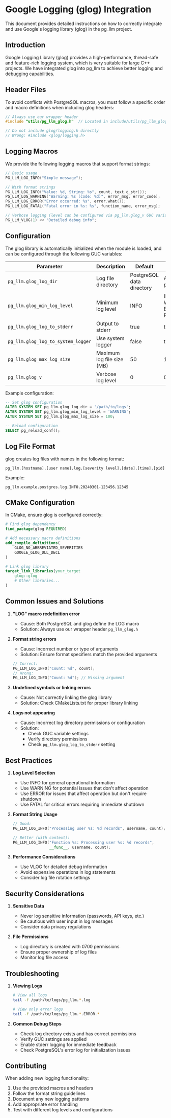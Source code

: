 # Google Logging (glog) Integration

This document provides detailed instructions on how to correctly integrate and use Google's logging library (glog) in the pg_llm project.

## Introduction

Google Logging Library (glog) provides a high-performance, thread-safe and feature-rich logging system, which is very suitable for large C++ projects. We have integrated glog into pg_llm to achieve better logging and debugging capabilities.

## Header Files

To avoid conflicts with PostgreSQL macros, you must follow a specific order and macro definitions when including glog headers:

```cpp
// Always use our wrapper header
#include "utils/pg_llm_glog.h"  // Located in include/utils/pg_llm_glog.h

// Do not include glog/logging.h directly
// Wrong: #include <glog/logging.h>
```

## Logging Macros

We provide the following logging macros that support format strings:

```cpp
// Basic usage
PG_LLM_LOG_INFO("Simple message");

// With format strings
PG_LLM_LOG_INFO("Value: %d, String: %s", count, text.c_str());
PG_LLM_LOG_WARNING("Warning: %s (code: %d)", error_msg, error_code);
PG_LLM_LOG_ERROR("Error occurred: %s", error.what());
PG_LLM_LOG_FATAL("Fatal error in %s: %s", function_name, error_msg);

// Verbose logging (level can be configured via pg_llm.glog_v GUC variable)
PG_LLM_VLOG(1) << "Detailed debug info";
```

## Configuration

The glog library is automatically initialized when the module is loaded, and can be configured through the following GUC variables:

| Parameter | Description | Default | Range |
|-----------|-------------|---------|--------|
| `pg_llm.glog_log_dir` | Log file directory | PostgreSQL data directory | Any valid path |
| `pg_llm.glog_min_log_level` | Minimum log level | INFO | INFO, WARNING, ERROR, FATAL |
| `pg_llm.glog_log_to_stderr` | Output to stderr | true | true/false |
| `pg_llm.glog_log_to_system_logger` | Use system logger | false | true/false |
| `pg_llm.glog_max_log_size` | Maximum log file size (MB) | 50 | 1-1000 |
| `pg_llm.glog_v` | Verbose log level | 0 | 0-9 |

Example configuration:

```sql
-- Set glog configuration
ALTER SYSTEM SET pg_llm.glog_log_dir = '/path/to/logs';
ALTER SYSTEM SET pg_llm.glog_min_log_level = 'WARNING';
ALTER SYSTEM SET pg_llm.glog_max_log_size = 100;

-- Reload configuration
SELECT pg_reload_conf();
```

## Log File Format

glog creates log files with names in the following format:

```
pg_llm.[hostname].[user name].log.[severity level].[date].[time].[pid]
```

Example:
```
pg_llm.example.postgres.log.INFO.20240301-123456.12345
```

## CMake Configuration

In CMake, ensure glog is configured correctly:

```cmake
# Find glog dependency
find_package(glog REQUIRED)

# Add necessary macro definitions
add_compile_definitions(
    GLOG_NO_ABBREVIATED_SEVERITIES
    GOOGLE_GLOG_DLL_DECL
)

# Link glog library
target_link_libraries(your_target 
    glog::glog
    # Other libraries...
)
```

## Common Issues and Solutions

1. **"LOG" macro redefinition error**
   - Cause: Both PostgreSQL and glog define the LOG macro
   - Solution: Always use our wrapper header `pg_llm_glog.h`

2. **Format string errors**
   - Cause: Incorrect number or type of arguments
   - Solution: Ensure format specifiers match the provided arguments
   ```cpp
   // Correct:
   PG_LLM_LOG_INFO("Count: %d", count);
   // Wrong:
   PG_LLM_LOG_INFO("Count: %d"); // Missing argument
   ```

3. **Undefined symbols or linking errors**
   - Cause: Not correctly linking the glog library
   - Solution: Check CMakeLists.txt for proper library linking

4. **Logs not appearing**
   - Cause: Incorrect log directory permissions or configuration
   - Solution: 
     - Check GUC variable settings
     - Verify directory permissions
     - Check `pg_llm.glog_log_to_stderr` setting

## Best Practices

1. **Log Level Selection**
   - Use INFO for general operational information
   - Use WARNING for potential issues that don't affect operation
   - Use ERROR for issues that affect operation but don't require shutdown
   - Use FATAL for critical errors requiring immediate shutdown

2. **Format String Usage**
   ```cpp
   // Good:
   PG_LLM_LOG_INFO("Processing user %s: %d records", username, count);
   
   // Better (with context):
   PG_LLM_LOG_INFO("Function %s: Processing user %s: %d records", 
                   __func__, username, count);
   ```

3. **Performance Considerations**
   - Use VLOG for detailed debug information
   - Avoid expensive operations in log statements
   - Consider log file rotation settings

## Security Considerations

1. **Sensitive Data**
   - Never log sensitive information (passwords, API keys, etc.)
   - Be cautious with user input in log messages
   - Consider data privacy regulations

2. **File Permissions**
   - Log directory is created with 0700 permissions
   - Ensure proper ownership of log files
   - Monitor log file access

## Troubleshooting

1. **Viewing Logs**
   ```bash
   # View all logs
   tail -f /path/to/logs/pg_llm.*.log
   
   # View only error logs
   tail -f /path/to/logs/pg_llm.*.ERROR.*
   ```

2. **Common Debug Steps**
   - Check log directory exists and has correct permissions
   - Verify GUC settings are applied
   - Enable stderr logging for immediate feedback
   - Check PostgreSQL's error log for initialization issues

## Contributing

When adding new logging functionality:

1. Use the provided macros and headers
2. Follow the format string guidelines
3. Document any new logging patterns
4. Add appropriate error handling
5. Test with different log levels and configurations 